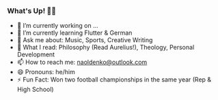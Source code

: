 ### What's Up! ✌🏽
- 🔭 I’m currently working on ...
- 🌱 I’m currently learning Flutter & German
- 💬 Ask me about: Music, Sports, Creative Writing
- 📖 What I read: Philosophy (Read Aurelius!), Theology, Personal Development
- 📫 How to reach me: naoldenko@outlook.com
- 😄 Pronouns: he/him
- ⚡ Fun Fact: Won two football championships in the same year (Rep & High School)
